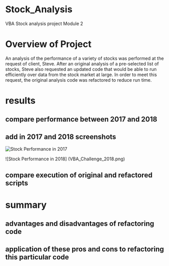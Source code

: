# Stock_Analysis
VBA Stock analysis project Module 2

# Overview of Project
An analysis of the performance of a variety of stocks was performed at the request of client, Steve. After an original analysis of a pre-selected list of stocks, Steve also requested an updated code that would be able to run efficiently over data from the stock market at large. In order to meet this request, the original analysis code was refactored to reduce run time.
# results 
## compare performance between 2017 and 2018
## add in 2017 and 2018 screenshots
![Stock Performance in 2017](/main/VBA%20Challenge%20Resources/VBA_Challenge_2017.png)

![Stock Performance in 2018] (VBA_Challenge_2018.png)
## compare execution of original and refactored scripts
# summary 
## advantages and disadvantages of refactoring code
## application of these pros and cons to refactoring this particular code
